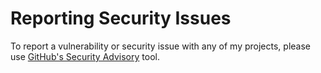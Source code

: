 # Reporting Security Issues

To report a vulnerability or security issue with any of my projects, please use [GitHub's Security Advisory](https://github.com/cmbuckley/cmbuckley/security) tool.

